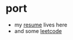 # port
- my [resume](https://frellys.github.io/port/resume.html) lives here
- and some [leetcode](https://github.com/Frellys/port/tree/master/leetcode)